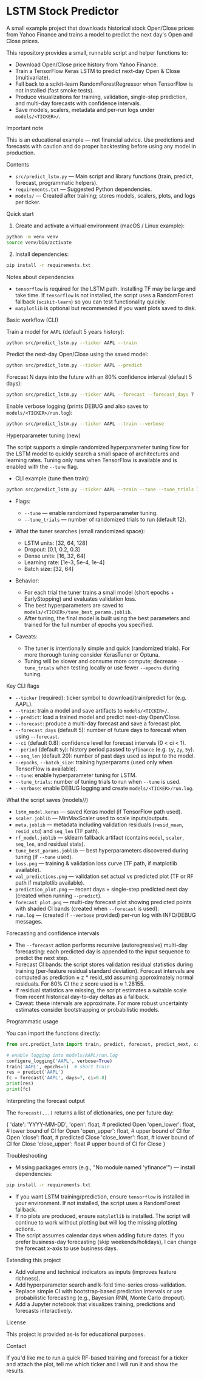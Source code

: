 # LSTM Stock Predictor

A small example project that downloads historical stock Open/Close prices from Yahoo Finance and trains a model to predict the next day's Open and Close prices.

This repository provides a small, runnable script and helper functions to:
- Download Open/Close price history from Yahoo Finance.
- Train a TensorFlow Keras LSTM to predict next-day Open & Close (multivariate).
- Fall back to a scikit-learn RandomForestRegressor when TensorFlow is not installed (fast smoke tests).
- Produce visualizations for training, validation, single-step prediction, and multi-day forecasts with confidence intervals.
- Save models, scalers, metadata and per-run logs under `models/<TICKER>/`.

Important note

This is an educational example — not financial advice. Use predictions and forecasts with caution and do proper backtesting before using any model in production.

Contents
- `src/predict_lstm.py` — Main script and library functions (train, predict, forecast, programmatic helpers).
- `requirements.txt` — Suggested Python dependencies.
- `models/` — Created after training; stores models, scalers, plots, and logs per ticker.

Quick start

1) Create and activate a virtual environment (macOS / Linux example):

```bash
python -m venv venv
source venv/bin/activate
```

2) Install dependencies:

```bash
pip install -r requirements.txt
```

Notes about dependencies
- `tensorflow` is required for the LSTM path. Installing TF may be large and take time. If `tensorflow` is not installed, the script uses a RandomForest fallback (`scikit-learn`) so you can test functionality quickly.
- `matplotlib` is optional but recommended if you want plots saved to disk.

Basic workflow (CLI)

Train a model for `AAPL` (default 5 years history):

```bash
python src/predict_lstm.py --ticker AAPL --train
```

Predict the next-day Open/Close using the saved model:

```bash
python src/predict_lstm.py --ticker AAPL --predict
```

Forecast N days into the future with an 80% confidence interval (default 5 days):

```bash
python src/predict_lstm.py --ticker AAPL --forecast --forecast_days 7 --ci 0.8
```

Enable verbose logging (prints DEBUG and also saves to `models/<TICKER>/run.log`):

```bash
python src/predict_lstm.py --ticker AAPL --train --verbose
```

Hyperparameter tuning (new)

The script supports a simple randomized hyperparameter tuning flow for the LSTM model to quickly search a small space of architectures and learning rates. Tuning only runs when TensorFlow is available and is enabled with the `--tune` flag.

- CLI example (tune then train):

```bash
python src/predict_lstm.py --ticker AAPL --train --tune --tune_trials 12 --verbose
```

- Flags:
  - `--tune` — enable randomized hyperparameter tuning.
  - `--tune_trials` — number of randomized trials to run (default 12).

- What the tuner searches (small randomized space):
  - LSTM units: [32, 64, 128]
  - Dropout: [0.1, 0.2, 0.3]
  - Dense units: [16, 32, 64]
  - Learning rate: [1e-3, 5e-4, 1e-4]
  - Batch size: [32, 64]

- Behavior:
  - For each trial the tuner trains a small model (short epochs + EarlyStopping) and evaluates validation loss.
  - The best hyperparameters are saved to `models/<TICKER>/tune_best_params.joblib`.
  - After tuning, the final model is built using the best parameters and trained for the full number of epochs you specified.

- Caveats:
  - The tuner is intentionally simple and quick (randomized trials). For more thorough tuning consider KerasTuner or Optuna.
  - Tuning will be slower and consume more compute; decrease `--tune_trials` when testing locally or use fewer `--epochs` during tuning.

Key CLI flags
- `--ticker` (required): ticker symbol to download/train/predict for (e.g. AAPL).
- `--train`: train a model and save artifacts to `models/<TICKER>/`.
- `--predict`: load a trained model and predict next-day Open/Close.
- `--forecast`: produce a multi-day forecast and save a forecast plot.
- `--forecast_days` (default 5): number of future days to forecast when using `--forecast`.
- `--ci` (default 0.8): confidence level for forecast intervals (0 < ci < 1).
- `--period` (default `5y`): history period passed to `yfinance` (e.g. `1y`, `2y`, `5y`).
- `--seq_len` (default 20): number of past days used as input to the model.
- `--epochs`, `--batch_size`: training hyperparams (used only when TensorFlow is available).
- `--tune`: enable hyperparameter tuning for LSTM.
- `--tune_trials`: number of tuning trials to run when `--tune` is used.
- `--verbose`: enable DEBUG logging and create `models/<TICKER>/run.log`.

What the script saves (models/<TICKER>/)
- `lstm_model.keras` — saved Keras model (if TensorFlow path used).
- `scaler.joblib` — MinMaxScaler used to scale inputs/outputs.
- `meta.joblib` — metadata including validation residuals (`resid_mean`, `resid_std`) and `seq_len` (TF path).
- `rf_model.joblib` — sklearn fallback artifact (contains `model`, `scaler`, `seq_len`, and residual stats).
- `tune_best_params.joblib` — best hyperparameters discovered during tuning (if `--tune` used).
- `loss.png` — training & validation loss curve (TF path, if matplotlib available).
- `val_predictions.png` — validation set actual vs predicted plot (TF or RF path if matplotlib available).
- `prediction_plot.png` — recent days + single-step predicted next day (created when running `--predict`).
- `forecast_plot.png` — multi-day forecast plot showing predicted points with shaded CI bands (created when `--forecast` is used).
- `run.log` — (created if `--verbose` provided) per-run log with INFO/DEBUG messages.

Forecasting and confidence intervals

- The `--forecast` action performs recursive (autoregressive) multi-day forecasting: each predicted day is appended to the input sequence to predict the next step.
- Forecast CI bands: the script stores validation residual statistics during training (per-feature residual standard deviation). Forecast intervals are computed as prediction ± z * resid_std assuming approximately normal residuals. For 80% CI the z score used is ≈ 1.28155.
- If residual statistics are missing, the script estimates a suitable scale from recent historical day-to-day deltas as a fallback.
- Caveat: these intervals are approximate. For more robust uncertainty estimates consider bootstrapping or probabilistic models.

Programmatic usage

You can import the functions directly:

```python
from src.predict_lstm import train, predict, forecast, predict_next, configure_logging

# enable logging into models/AAPL/run.log
configure_logging('AAPL', verbose=True)
train('AAPL', epochs=5)  # short train
res = predict('AAPL')
fc = forecast('AAPL', days=7, ci=0.8)
print(res)
print(fc)
```

Interpreting the forecast output

The `forecast(...)` returns a list of dictionaries, one per future day:

{
  'date': 'YYYY-MM-DD',
  'open': float,            # predicted Open
  'open_lower': float,      # lower bound of CI for Open
  'open_upper': float,      # upper bound of CI for Open
  'close': float,           # predicted Close
  'close_lower': float,     # lower bound of CI for Close
  'close_upper': float      # upper bound of CI for Close
}

Troubleshooting

- Missing packages errors (e.g., "No module named 'yfinance'") — install dependencies:

```bash
pip install -r requirements.txt
```

- If you want LSTM training/prediction, ensure `tensorflow` is installed in your environment. If not installed, the script uses a RandomForest fallback.
- If no plots are produced, ensure `matplotlib` is installed. The script will continue to work without plotting but will log the missing plotting actions.
- The script assumes calendar days when adding future dates. If you prefer business-day forecasting (skip weekends/holidays), I can change the forecast x-axis to use business days.

Extending this project

- Add volume and technical indicators as inputs (improves feature richness).
- Add hyperparameter search and k-fold time-series cross-validation.
- Replace simple CI with bootstrap-based prediction intervals or use probabilistic forecasting (e.g., Bayesian RNN, Monte Carlo dropout).
- Add a Jupyter notebook that visualizes training, predictions and forecasts interactively.

License

This project is provided as-is for educational purposes.

Contact

If you'd like me to run a quick RF-based training and forecast for a ticker and attach the plot, tell me which ticker and I will run it and show the results.
